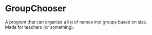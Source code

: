 # GroupChooser
A program that can organize a list of names into groups based on size. Made for teachers (or something).
